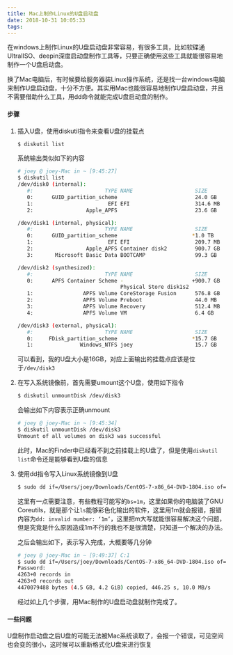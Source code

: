 ```yaml
---
title: Mac上制作Linux的U盘启动盘
date: 2018-10-31 10:05:33
tags: 
---
```

在windows上制作Linux的U盘启动盘非常容易，有很多工具，比如软碟通UltralISO、deepin深度启动盘制作工具等，只要正确使用这些工具就能很容易地制作一个U盘启动盘。

换了Mac电脑后，有时候要给服务器装Linux操作系统，还是找一台windows电脑来制作U盘启动盘，十分不方便。其实用Mac也能很容易地制作U盘启动盘，并且不需要借助什么工具，用dd命令就能完成U盘启动盘的制作。

#### 步骤
1. 插入U盘，使用diskutil指令来查看U盘的挂载点

	```bash
	$ diskutil list
	```
	系统输出类似如下的内容

	```bash
	# joey @ joey-Mac in ~ [9:45:27]
	$ diskutil list
	/dev/disk0 (internal):
	   #:                       TYPE NAME                    SIZE       IDENTIFIER
	   0:      GUID_partition_scheme                         24.0 GB    disk0
	   1:                        EFI EFI                     314.6 MB   disk0s1
	   2:                 Apple_APFS                         23.6 GB    disk0s2
	
	/dev/disk1 (internal, physical):
	   #:                       TYPE NAME                    SIZE       IDENTIFIER
	   0:      GUID_partition_scheme                        *1.0 TB     disk1
	   1:                        EFI EFI                     209.7 MB   disk1s1
	   2:                 Apple_APFS Container disk2         900.7 GB   disk1s2
	   3:       Microsoft Basic Data BOOTCAMP                99.3 GB    disk1s3
	
	/dev/disk2 (synthesized):
	   #:                       TYPE NAME                    SIZE       IDENTIFIER
	   0:      APFS Container Scheme -                      +900.7 GB   disk2
	                                 Physical Store disk1s2
	   1:                APFS Volume CoreStorage Fusion      576.8 GB   disk2s1
	   2:                APFS Volume Preboot                 44.0 MB    disk2s2
	   3:                APFS Volume Recovery                512.4 MB   disk2s3
	   4:                APFS Volume VM                      6.4 GB     disk2s4
	
	/dev/disk3 (external, physical):
	   #:                       TYPE NAME                    SIZE       IDENTIFIER
	   0:     FDisk_partition_scheme                        *15.7 GB    disk3
	   1:               Windows_NTFS joey                    15.7 GB    disk3s1
	```
	可以看到，我的U盘大小是16GB，对应上面输出的挂载点应该是位于`/dev/disk3`

2. 在写入系统镜像前，首先需要umount这个U盘，使用如下指令

	```bash
	$ diskutil unmountDisk /dev/disk3
	```
	会输出如下内容表示正确unmount
	
	```bash
	# joey @ joey-Mac in ~ [9:45:34]
	$ diskutil unmountDisk /dev/disk3
	Unmount of all volumes on disk3 was successful
	```
	此时，Mac的Finder中已经看不到之前挂载上的U盘了，但是使用`diskutil list`命令还是能够看到U盘的信息

3. 使用dd指令写入Linux系统镜像到U盘 

	```bash
	$ sudo dd if=/Users/joey/Downloads/CentOS-7-x86_64-DVD-1804.iso of=/dev/disk3 bs=1M
	```
	这里有一点需要注意，有些教程可能写的`bs=1m`，这里如果你的电脑装了GNU Coreutils，就是那个让`ls`能够彩色化输出的软件，这里用1m就会报错，报错内容为`dd: invalid number: ‘1m’`，这里把m大写就能很容易解决这个问题，但是究竟是什么原因造成1m不行的我也不是很清楚，只知道一个解决的办法。
	
	之后会输出如下，表示写入完成，大概要等几分钟
	
	```bash
	# joey @ joey-Mac in ~ [9:49:37] C:1
	$ sudo dd if=/Users/joey/Downloads/CentOS-7-x86_64-DVD-1804.iso of=/dev/disk3 bs=1M
	Password:
	4263+0 records in
	4263+0 records out
	4470079488 bytes (4.5 GB, 4.2 GiB) copied, 446.25 s, 10.0 MB/s
	```
	经过如上几个步骤，用Mac制作的U盘启动盘就制作完成了。
	
#### 一些问题
U盘制作启动盘之后U盘的可能无法被Mac系统读取了，会报一个错误，可见空间也会变的很小，这时候可以重新格式化U盘来进行恢复